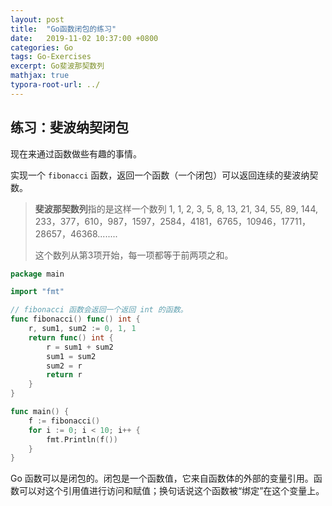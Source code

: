 ```yaml
---
layout: post
title:  "Go函数闭包的练习"
date:   2019-11-02 10:37:00 +0800
categories: Go
tags: Go-Exercises
excerpt: Go斐波那契数列
mathjax: true
typora-root-url: ../
---
```


## 练习：斐波纳契闭包

现在来通过函数做些有趣的事情。

实现一个 `fibonacci` 函数，返回一个函数（一个闭包）可以返回连续的斐波纳契数。

> **斐波那契数列**指的是这样一个数列 1, 1, 2, 3, 5, 8, 13, 21, 34, 55, 89, 144, 233，377，610，987，1597，2584，4181，6765，10946，17711，28657，46368........
>
> 这个数列从第3项开始，每一项都等于前两项之和。

```go
package main

import "fmt"

// fibonacci 函数会返回一个返回 int 的函数。
func fibonacci() func() int {
	r, sum1, sum2 := 0, 1, 1
	return func() int {
		r = sum1 + sum2
		sum1 = sum2
		sum2 = r
		return r
	}
}

func main() {
	f := fibonacci()
	for i := 0; i < 10; i++ {
		fmt.Println(f())
	}
}
```

Go 函数可以是闭包的。闭包是一个函数值，它来自函数体的外部的变量引用。函数可以对这个引用值进行访问和赋值；换句话说这个函数被“绑定”在这个变量上。

